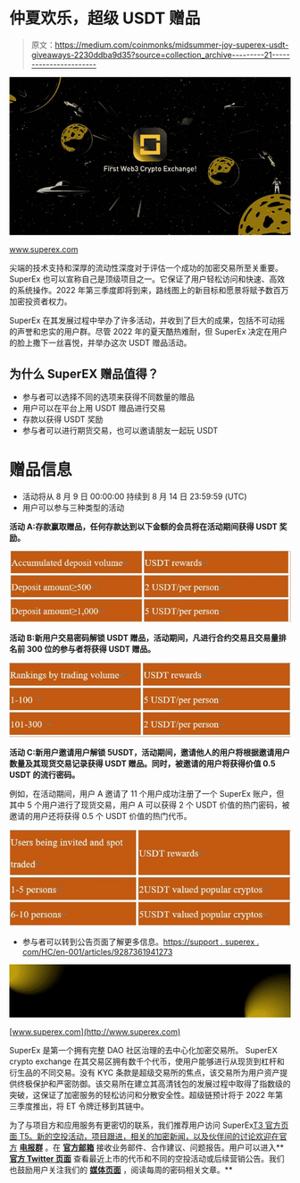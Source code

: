 # 仲夏欢乐，超级 USDT 赠品

> 原文：<https://medium.com/coinmonks/midsummer-joy-superex-usdt-giveaways-2230ddba9d35?source=collection_archive---------21----------------------->

![](img/49ab4b6e4e3ec6fd30f9b20c4ee273d5.png)

www.superex.com

尖端的技术支持和深厚的流动性深度对于评估一个成功的加密交易所至关重要。SuperEx 也可以宣称自己是顶级项目之一。它保证了用户轻松访问和快速、高效的系统操作。2022 年第三季度即将到来，路线图上的新目标和愿景将赋予数百万加密投资者权力。

SuperEx 在其发展过程中举办了许多活动，并收到了巨大的成果，包括不可动摇的声誉和忠实的用户群。尽管 2022 年的夏天酷热难耐，但 SuperEx 决定在用户的脸上撒下一丝喜悦，并举办这次 USDT 赠品活动。

## 为什么 SuperEX 赠品值得？

*   参与者可以选择不同的选项来获得不同数量的赠品
*   用户可以在平台上用 USDT 赠品进行交易
*   存款以获得 USDT 奖励
*   参与者可以进行期货交易，也可以邀请朋友一起玩 USDT

# 赠品信息

*   活动将从 8 月 9 日 00:00:00 持续到 8 月 14 日 23:59:59 (UTC)
*   用户可以参与三种类型的活动

**活动 A:存款赢取赠品，任何存款达到以下金额的会员将在活动期间获得 USDT 奖励。**

![](img/7a93f6deb29e1b13a52f63163d3aab24.png)

**活动 B:新用户交易密码解锁 USDT 赠品，活动期间，凡进行合约交易且交易量排名前 300 位的参与者将获得 USDT 赠品。**

![](img/b7bf5c02c157784d0f91db55088ebd91.png)

**活动 C:新用户邀请用户解锁 5USDT，活动期间，邀请他人的用户将根据邀请用户数量及其现货交易记录获得 USDT 赠品。同时，被邀请的用户将获得价值 0.5 USDT 的流行密码。**

例如，在活动期间，用户 A 邀请了 11 个用户成功注册了一个 SuperEx 账户，但其中 5 个用户进行了现货交易，用户 A 可以获得 2 个 USDT 价值的热门密码，被邀请的用户还将获得 0.5 个 USDT 价值的热门代币。

![](img/4f0938bfc6b5737c71274762b5d7ee8b.png)

*   参与者可以转到公告页面了解更多信息。[https://support . superex . com/HC/en-001/articles/9287361941273](https://support.superex.com/hc/en-001/articles/9287361941273)

![](img/d5ef63947073f3acaf8d0d04caa1ce4d.png)

[www.superex.com](http://www.superex.com)

SuperEx 是第一个拥有完整 DAO 社区治理的去中心化加密交易所。 SuperEX crypto exchange 在其交易区拥有数千个代币，使用户能够进行从现货到杠杆和衍生品的不同交易。没有 KYC 条款是超级交易所的焦点，该交易所为用户资产提供终极保护和严密防御。该交易所在建立其高清钱包的发展过程中取得了指数级的突破，这保证了加密服务的轻松访问和分散安全性。超级链预计将于 2022 年第三季度推出，将 ET 令牌迁移到其链中。

为了与项目方和应用服务有更密切的联系，我们推荐用户访问 SuperEx[T3 官方页面 T5。新的空投活动，项目跟进，相关的加密新闻，以及伙伴间的讨论欢迎在官方](http://superex.com/) [**电报群**](https://t.me/SuperExOfficial) 。在 [**官方邮箱**](http://business@superex.com/) 接收业务邮件、合作建议、问题报告。用户可以进入**[**官方 Twitter 页面**](https://twitter.com/SuperExet) 查看最近上市的代币和不同的空投活动或后续营销公告。我们也鼓励用户关注我们的 [**媒体页面**](/@superex) ，阅读每周的密码相关文章。**